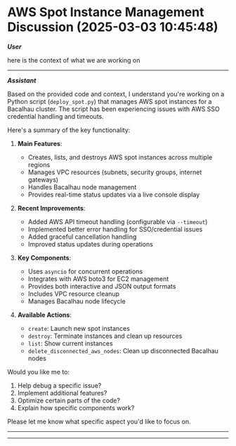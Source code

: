 <!-- Generated by SpecStory -->

# AWS Spot Instance Management Discussion (2025-03-03 10:45:48)

_**User**_

here is the context of what we are working on



---

_**Assistant**_

Based on the provided code and context, I understand you're working on a Python script (`deploy_spot.py`) that manages AWS spot instances for a Bacalhau cluster. The script has been experiencing issues with AWS SSO credential handling and timeouts.

Here's a summary of the key functionality:

1. **Main Features**:
   - Creates, lists, and destroys AWS spot instances across multiple regions
   - Manages VPC resources (subnets, security groups, internet gateways)
   - Handles Bacalhau node management
   - Provides real-time status updates via a live console display

2. **Recent Improvements**:
   - Added AWS API timeout handling (configurable via `--timeout`)
   - Implemented better error handling for SSO/credential issues
   - Added graceful cancellation handling
   - Improved status updates during operations

3. **Key Components**:
   - Uses `asyncio` for concurrent operations
   - Integrates with AWS boto3 for EC2 management
   - Provides both interactive and JSON output formats
   - Includes VPC resource cleanup
   - Manages Bacalhau node lifecycle

4. **Available Actions**:
   - `create`: Launch new spot instances
   - `destroy`: Terminate instances and clean up resources
   - `list`: Show current instances
   - `delete_disconnected_aws_nodes`: Clean up disconnected Bacalhau nodes

Would you like me to:
1. Help debug a specific issue?
2. Implement additional features?
3. Optimize certain parts of the code?
4. Explain how specific components work?

Please let me know what specific aspect you'd like to focus on.

---



---

